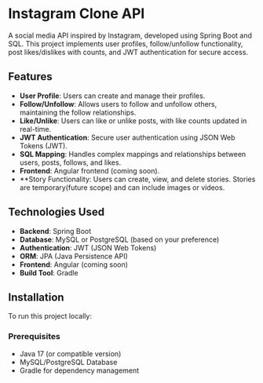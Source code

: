 # Instagram Clone API

A social media API inspired by Instagram, developed using Spring Boot and SQL. This project implements user profiles, follow/unfollow functionality, post likes/dislikes with counts, and JWT authentication for secure access.

## Features

- **User Profile**: Users can create and manage their profiles.
- **Follow/Unfollow**: Allows users to follow and unfollow others, maintaining the follow relationships.
- **Like/Unlike**: Users can like or unlike posts, with like counts updated in real-time.
- **JWT Authentication**: Secure user authentication using JSON Web Tokens (JWT).
- **SQL Mapping**: Handles complex mappings and relationships between users, posts, follows, and likes.
- **Frontend**: Angular frontend (coming soon).
- **Story Functionality: Users can create, view, and delete stories. Stories are temporary(future scope) and can include images or videos.
## Technologies Used

- **Backend**: Spring Boot
- **Database**: MySQL or PostgreSQL (based on your preference)
- **Authentication**: JWT (JSON Web Tokens)
- **ORM**: JPA (Java Persistence API)
- **Frontend**: Angular (coming soon)
- **Build Tool**: Gradle

## Installation

To run this project locally:

### Prerequisites
- Java 17 (or compatible version)
- MySQL/PostgreSQL Database
- Gradle for dependency management
